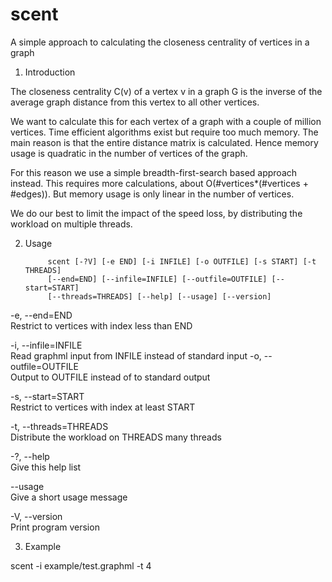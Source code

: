 # scent
A simple approach to calculating the closeness centrality of vertices in a graph


1. Introduction

The closeness centrality C(v) of a vertex v in a graph G is the inverse of the average graph distance from this vertex to all other vertices.

We want to calculate this for each vertex of a graph with a couple of million vertices. Time efficient algorithms exist but require too much memory. The main reason is that the entire distance matrix is calculated. Hence memory usage is quadratic in the number of vertices of the graph.

For this reason we use a simple breadth-first-search based approach instead. This requires more calculations, about O(#vertices*(#vertices + #edges)). But memory usage is only linear in the number of vertices.

We do our best to limit the impact of the speed loss, by distributing the workload on multiple threads.


2. Usage

            scent [-?V] [-e END] [-i INFILE] [-o OUTFILE] [-s START] [-t THREADS]
            [--end=END] [--infile=INFILE] [--outfile=OUTFILE] [--start=START]            
            [--threads=THREADS] [--help] [--usage] [--version]

  -e, --end=END                     
  Restrict to vertices with index less than END

  -i, --infile=INFILE               
  Read graphml input from INFILE instead of standard input
  -o, --outfile=OUTFILE             
  Output to OUTFILE instead of to standard output

  -s, --start=START                 
  Restrict to vertices with index at least START

  -t, --threads=THREADS             
  Distribute the workload on THREADS many threads

  -?, --help                        
  Give this help list

  --usage                           
  Give a short usage message

  -V, --version                     
  Print program version
  
  
3. Example

scent -i example/test.graphml -t 4
